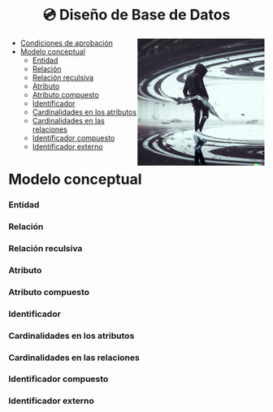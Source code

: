 <h1 align="center"> 💿 Diseño de Base de Datos</h1>

<p><img width="250" align='right' src="Img/dalle.png"></p>

- [Condiciones de aprobación](/Documentos/condiciones.md)
- [Modelo conceptual](#modelo-conceptual)
  - [Entidad](#entidad)
  - [Relación](#relación)
  - [Relación reculsiva](#relación-reculsiva)
  - [Atributo](#atributo)
  - [Atributo compuesto](#atributo-compuesto)
  - [Identificador](#identificador)
  - [Cardinalidades en los atributos](#cardinalidades-en-los-atributos)
  - [Cardinalidades en las relaciones](#cardinalidades-en-las-relaciones)
  - [Identificador compuesto](#identificador-compuesto)
  - [Identificador externo](#identificador-externo)


# Modelo conceptual
### Entidad
### Relación
### Relación reculsiva
### Atributo
### Atributo compuesto
### Identificador
### Cardinalidades en los atributos
### Cardinalidades en las relaciones
### Identificador compuesto
### Identificador externo